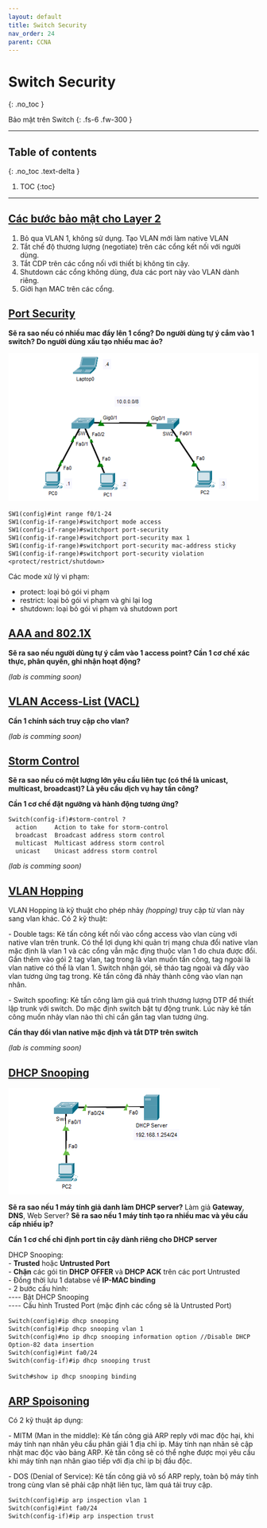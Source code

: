 ```yaml
---
layout: default
title: Switch Security
nav_order: 24
parent: CCNA
---
```


# Switch Security
{: .no_toc }

Bảo mật trên Switch
{: .fs-6 .fw-300 }

---

## Table of contents
{: .no_toc .text-delta }

1. TOC
{:toc}

---

## <u>Các bước bảo mật cho Layer 2</u>

1. Bỏ qua VLAN 1, không sử dụng. Tạo VLAN mới làm native VLAN
2. Tắt chế độ thương lượng (negotiate) trên các cổng kết nối với người dùng.
3. Tắt CDP trên các cổng nối với thiết bị không tin cậy.
4. Shutdown các cổng không dùng, đưa các port này vào VLAN dành riêng.
5. Giới hạn MAC trên các cổng.

## <u>Port Security</u>

**Sẽ ra sao nếu có nhiều mac đẩy lên 1 cổng? Do người dùng tự ý cắm vào 1 switch? Do người dùng xấu tạo nhiều mac ảo?**

![image](/docs/CCNA/img/port-security.png)

```
SW1(config)#int range f0/1-24
SW1(config-if-range)#switchport mode access 
SW1(config-if-range)#switchport port-security
SW1(config-if-range)#switchport port-security max 1
SW1(config-if-range)#switchport port-security mac-address sticky 
SW1(config-if-range)#switchport port-security violation <protect/restrict/shutdown>
```

Các mode xử lý vi phạm:
* protect: loại bỏ gói vi phạm
* restrict: loại bỏ gói vi phạm và ghi lại log
* shutdown: loại bỏ gói vi phạm và shutdown port

## <u>AAA and 802.1X</u>

**Sẽ ra sao nếu người dùng tự ý cắm vào 1 access point? Cần 1 cơ chế xác thực, phân quyền, ghi nhận hoạt động?**

*(lab is comming soon)*

## <u>VLAN Access-List (VACL)</u>

**Cần 1 chính sách truy cập cho vlan?**

*(lab is comming soon)*

## <u>Storm Control</u>

**Sẽ ra sao nếu có một lượng lớn yêu cầu liên tục (có thể là unicast, multicast, broadcast)? Là yêu cầu dịch vụ hay tấn công?**

**Cần 1 cơ chế đặt ngưỡng và hành động tương ứng?**

```
Switch(config-if)#storm-control ?
  action     Action to take for storm-control
  broadcast  Broadcast address storm control
  multicast  Multicast address storm control
  unicast    Unicast address storm control
```

*(lab is comming soon)*

## <u>VLAN Hopping</u>

VLAN Hopping là kỹ thuật cho phép nhảy *(hopping)* truy cập từ vlan này sang vlan khác. Có 2 kỹ thuật:

\- Double tags: Kẻ tấn công kết nối vào cổng access vào vlan cùng với native vlan trên trunk. Có thể lợi dụng khi quản trị mạng chưa đổi native vlan mặc định là vlan 1 và các cổng vẫn mặc địng thuộc vlan 1 do chưa được đổi. Gắn thêm vào gói 2 tag vlan, tag trong là vlan muốn tấn công, tag ngoài là vlan native có thể là vlan 1. Switch nhận gói, sẽ tháo tag ngoài và đẩy vào vlan tương ứng tag trong. Kẻ tấn công đã nhảy thành công vào vlan nạn nhân.

\- Switch spoofing: Kẻ tấn công làm giả quá trình thương lượng DTP để thiết lập trunk với switch. Do mặc định switch bật tự động trunk. Lúc này kẻ tấn công muốn nhảy vlan nào thì chỉ cần gắn tag vlan tương ứng.

**Cần thay đổi vlan native mặc định và tắt DTP trên switch**

*(lab is comming soon)*

## <u>DHCP Snooping</u>

![image](/docs/CCNA/img/dhcp-snooping.png)

**Sẽ ra sao nếu 1 máy tính giả danh làm DHCP server?** Làm giả **Gateway**, **DNS**, Web Server? **Sẽ ra sao nếu 1 máy tính tạo ra nhiều mac và yêu cầu cấp nhiều ip?**

**Cần 1 cơ chế chỉ định port tin cậy dành riêng cho DHCP server**

DHCP Snooping: <br>
\- **Trusted** hoặc **Untrusted Port** <br>
\- **Chặn** các gói tin **DHCP OFFER** và **DHCP ACK** trên các port Untrusted <br>
\- Đồng thời lưu 1 databse về **IP-MAC binding** <br>
\- 2 bước cấu hình: <br>
\--\-- Bật DHCP Snooping <br>
\--\-- Cấu hình Trusted Port (mặc định các cổng sẽ là Untrusted Port) <br>

```
Switch(config)#ip dhcp snooping 
Switch(config)#ip dhcp snooping vlan 1
Switch(config)#no ip dhcp snooping information option //Disable DHCP Option-82 data insertion
Switch(config)#int fa0/24
Switch(config-if)#ip dhcp snooping trust 

Switch#show ip dhcp snooping binding
```

## <u>ARP Spoisoning</u>

Có 2 kỹ thuật áp dụng:

\- MITM (Man in the middle): Kẻ tấn công giả ARP reply với mac độc hại, khi máy tính nạn nhân yêu cầu phân giải 1 địa chỉ ip. Máy tính nạn nhân sẽ cập nhật mac độc vào bảng ARP. Kẻ tấn công sẽ có thể nghe được mọi yêu cầu khi máy tính nạn nhân giao tiếp với địa chỉ ip bị đầu độc.

\- DOS (Denial of Service): Kẻ tấn công giả vô số ARP reply, toàn bộ máy tính trong cùng vlan sẽ phải cập nhật liên tục, làm quá tải truy cập.

```
Switch(config)#ip arp inspection vlan 1
Switch(config)#int fa0/24
Switch(config-if)#ip arp inspection trust 
```

